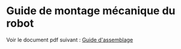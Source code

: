 # Guide de montage mécanique du robot

Voir le document pdf suivant : [Guide d'assemblage](https://github.com/mimil2014/BartendUS-GROS4/blob/main/M%C3%A9canique/Guide%20d'assemblage%20du%20robot.pdf)
